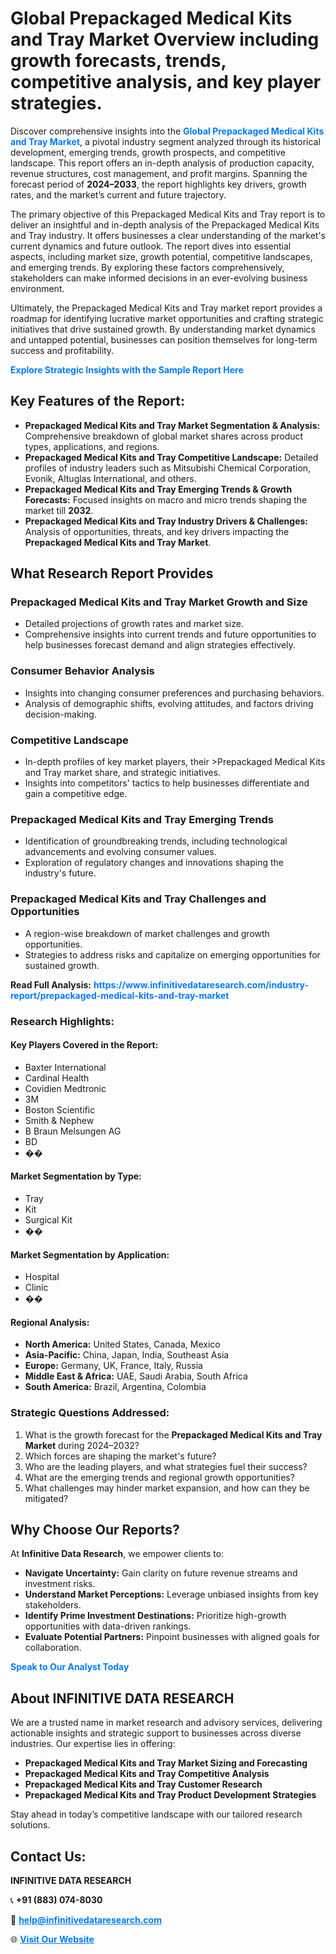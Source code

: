 <h1>Global Prepackaged Medical Kits and Tray Market Overview including growth forecasts, trends, competitive analysis, and key player strategies.</h1>
<p>
Discover comprehensive insights into the 
<a href="https://www.infinitivedataresearch.com/industry-report/prepackaged-medical-kits-and-tray-market" rel="dofollow" style="color: #007BFF; text-decoration: none;"><strong>Global Prepackaged Medical Kits and Tray Market</strong></a>, a pivotal industry segment analyzed through its historical development, emerging trends, growth prospects, and competitive landscape. This report offers an in-depth analysis of production capacity, revenue structures, cost management, and profit margins. Spanning the forecast period of <strong>2024–2033</strong>, the report highlights key drivers, growth rates, and the market’s current and future trajectory.
</p>
<p>
The primary objective of this Prepackaged Medical Kits and Tray report is to deliver an insightful and in-depth analysis of the Prepackaged Medical Kits and Tray industry. It offers businesses a clear understanding of the market's current dynamics and future outlook. The report dives into essential aspects, including market size, growth potential, competitive landscapes, and emerging trends. By exploring these factors comprehensively, stakeholders can make informed decisions in an ever-evolving business environment.
</p>
<p>
Ultimately, the Prepackaged Medical Kits and Tray market report provides a roadmap for identifying lucrative market opportunities and crafting strategic initiatives that drive sustained growth. By understanding market dynamics and untapped potential, businesses can position themselves for long-term success and profitability.
</p>
<p>
<a href="https://www.infinitivedataresearch.com/request-sample/reportId=109785" style="color: #007BFF; text-decoration: none;"><strong>Explore Strategic Insights with the Sample Report Here</strong></a>
</p>

<h2>Key Features of the Report:</h2>
<ul>
<li><strong>Prepackaged Medical Kits and Tray Market Segmentation & Analysis:</strong> Comprehensive breakdown of global market shares across product types, applications, and regions.</li>
<li><strong>Prepackaged Medical Kits and Tray Competitive Landscape:</strong> Detailed profiles of industry leaders such as Mitsubishi Chemical Corporation, Evonik, Altuglas International, and others.</li>
<li><strong>Prepackaged Medical Kits and Tray Emerging Trends & Growth Forecasts:</strong> Focused insights on macro and micro trends shaping the market till <strong>2032</strong>.</li>
<li><strong>Prepackaged Medical Kits and Tray Industry Drivers & Challenges:</strong> Analysis of opportunities, threats, and key drivers impacting the <strong>Prepackaged Medical Kits and Tray Market</strong>.</li>
</ul>

<h2>What Research Report Provides</h2>
<h3>Prepackaged Medical Kits and Tray Market Growth and Size</h3>
<ul>
<li>Detailed projections of growth rates and market size.</li>
<li>Comprehensive insights into current trends and future opportunities to help businesses forecast demand and align strategies effectively.</li>
</ul>

<h3>Consumer Behavior Analysis</h3>
<ul>
<li>Insights into changing consumer preferences and purchasing behaviors.</li>
<li>Analysis of demographic shifts, evolving attitudes, and factors driving decision-making.</li>
</ul>

<h3>Competitive Landscape</h3>
<ul>
<li>In-depth profiles of key market players, their >Prepackaged Medical Kits and Tray market share, and strategic initiatives.</li>
<li>Insights into competitors' tactics to help businesses differentiate and gain a competitive edge.</li>
</ul>

<h3>Prepackaged Medical Kits and Tray Emerging Trends</h3>
<ul>
<li>Identification of groundbreaking trends, including technological advancements and evolving consumer values.</li>
<li>Exploration of regulatory changes and innovations shaping the industry's future.</li>
</ul>

<h3>Prepackaged Medical Kits and Tray Challenges and Opportunities</h3>
<ul>
<li>A region-wise breakdown of market challenges and growth opportunities.</li>
<li>Strategies to address risks and capitalize on emerging opportunities for sustained growth.</li>
</ul>
<p><strong>Read Full Analysis:</strong> <a href="https://www.infinitivedataresearch.com/industry-report/prepackaged-medical-kits-and-tray-market" rel="dofollow" style="color: #007BFF; text-decoration: none;"><strong>https://www.infinitivedataresearch.com/industry-report/prepackaged-medical-kits-and-tray-market</strong></a></p>
<h3>Research Highlights:</h3>
<h4>Key Players Covered in the Report:</h4>
<ul><li>Baxter International</li><li>Cardinal Health</li><li>Covidien Medtronic</li><li>3M</li><li>Boston Scientific</li><li>Smith &amp; Nephew</li><li>B Braun Melsungen AG</li><li>BD</li><li>��</li></ul>
<h4>Market Segmentation by Type:</h4>
<ul><li>Tray</li><li>Kit</li><li>Surgical Kit</li><li>��</li></ul>
<h4>Market Segmentation by Application:</h4>
<ul><li>Hospital</li><li>Clinic</li><li>��</li></ul>

<h4>Regional Analysis:</h4>
<ul>
<li><strong>North America:</strong> United States, Canada, Mexico</li>
<li><strong>Asia-Pacific:</strong> China, Japan, India, Southeast Asia</li>
<li><strong>Europe:</strong> Germany, UK, France, Italy, Russia</li>
<li><strong>Middle East & Africa:</strong> UAE, Saudi Arabia, South Africa</li>
<li><strong>South America:</strong> Brazil, Argentina, Colombia</li>
</ul>

<h3>Strategic Questions Addressed:</h3>
<ol>
<li>What is the growth forecast for the <strong>Prepackaged Medical Kits and Tray Market</strong> during 2024–2032?</li>
<li>Which forces are shaping the market's future?</li>
<li>Who are the leading players, and what strategies fuel their success?</li>
<li>What are the emerging trends and regional growth opportunities?</li>
<li>What challenges may hinder market expansion, and how can they be mitigated?</li>
</ol>

<h2>Why Choose Our Reports?</h2>
<p>At <strong>Infinitive Data Research</strong>, we empower clients to:</p>
<ul>
<li><strong>Navigate Uncertainty:</strong> Gain clarity on future revenue streams and investment risks.</li>
<li><strong>Understand Market Perceptions:</strong> Leverage unbiased insights from key stakeholders.</li>
<li><strong>Identify Prime Investment Destinations:</strong> Prioritize high-growth opportunities with data-driven rankings.</li>
<li><strong>Evaluate Potential Partners:</strong> Pinpoint businesses with aligned goals for collaboration.</li>
</ul>
<p><a href="https://www.infinitivedataresearch.com/industry-report/prepackaged-medical-kits-and-tray-market" rel="dofollow" style="color: #007BFF; text-decoration: none;"><strong>Speak to Our Analyst Today</strong></a></p>

<h2>About INFINITIVE DATA RESEARCH</h2>
<p>We are a trusted name in market research and advisory services, delivering actionable insights and strategic support to businesses across diverse industries. Our expertise lies in offering:</p>
<ul>
<li><strong>Prepackaged Medical Kits and Tray Market Sizing and Forecasting</strong></li>
<li><strong>Prepackaged Medical Kits and Tray Competitive Analysis</strong></li>
<li><strong>Prepackaged Medical Kits and Tray Customer Research</strong></li>
<li><strong>Prepackaged Medical Kits and Tray Product Development Strategies</strong></li>
</ul>
<p>Stay ahead in today’s competitive landscape with our tailored research solutions.</p>

<h2>Contact Us:</h2>
<p><strong>INFINITIVE DATA RESEARCH</strong></p>
<p>📞 <strong>+91 (883) 074-8030</strong></p>
<p>📧 <strong><a href="mailto:help@infinitivedataresearch.com" style="color: #007BFF;">help@infinitivedataresearch.com</a></strong></p>
<p>🌐 <strong><a href="https://www.infinitivedataresearch.com" rel="dofollow" style="color: #007BFF;">Visit Our Website</a></strong></p>